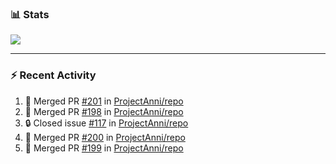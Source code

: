### :bar_chart: Stats

<a href="#">
  <img align="center" src="https://github-readme-stats.vercel.app/api?username=tuzi3040&show_icons=true&theme=dark" />
</a>

---

### :zap: Recent Activity

<!--START_SECTION:activity-->
1. 🎉 Merged PR [#201](https://github.com/ProjectAnni/repo/pull/201) in [ProjectAnni/repo](https://github.com/ProjectAnni/repo)
2. 🎉 Merged PR [#198](https://github.com/ProjectAnni/repo/pull/198) in [ProjectAnni/repo](https://github.com/ProjectAnni/repo)
3. 🔒 Closed issue [#117](https://github.com/ProjectAnni/repo/issues/117) in [ProjectAnni/repo](https://github.com/ProjectAnni/repo)
4. 🎉 Merged PR [#200](https://github.com/ProjectAnni/repo/pull/200) in [ProjectAnni/repo](https://github.com/ProjectAnni/repo)
5. 🎉 Merged PR [#199](https://github.com/ProjectAnni/repo/pull/199) in [ProjectAnni/repo](https://github.com/ProjectAnni/repo)
<!--END_SECTION:activity-->
